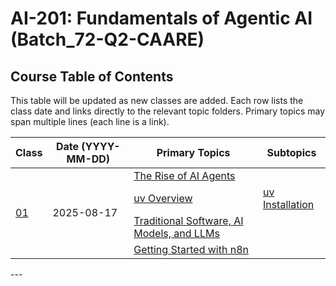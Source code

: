 # AI-201: Fundamentals of Agentic AI (Batch_72-Q2-CAARE)

## Course Table of Contents

This table will be updated as new classes are added. Each row lists the class date and links directly to the relevant topic folders. Primary topics may span multiple lines (each line is a link).

<table>
        <thead>
            <tr>
                <th>Class</th>
                <th>Date (YYYY-MM-DD)</th>
                <th>Primary Topics</th>
                <th>Subtopics</th>
            </tr>
        </thead>
        <tbody>
            <tr>
                <td rowspan="4"><a href="class01_20250817/">01</a></td>
                <td rowspan="4">2025-08-17</td>
                <td>
                    <a href="class01_20250817/01_The_Rise_of_AI_Agents/">The Rise of AI Agents</a>
                </td>
                <td></td>
            </tr>
            <tr>
                <td>
                    <a href="class01_20250817/02_uv/">uv Overview</a>
                </td>
                <td>
                    <a href="class01_20250817/02_uv/00_uv_installation/">uv Installation</a><br />
                </td>
            </tr>
            <tr>
                <td>
                    <a href="class01_20250817/03_traditional_ai_llms">Traditional Software, AI Models, and
                        LLMs</a><br />
                </td>
            </tr>
            <tr>
                <td>
                    <a href="class01_20250817/04_getting_started_with_n8n/">Getting Started with n8n</a>
                </td>
        </tbody>
    </table>
---
